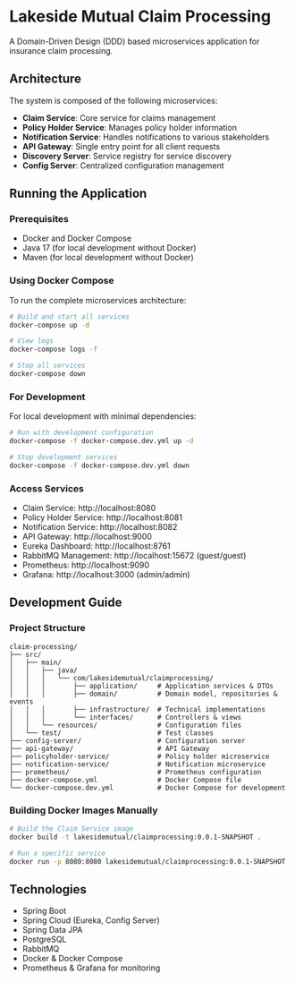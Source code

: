 # Lakeside Mutual Claim Processing

A Domain-Driven Design (DDD) based microservices application for insurance claim processing.

## Architecture

The system is composed of the following microservices:

- **Claim Service**: Core service for claims management
- **Policy Holder Service**: Manages policy holder information
- **Notification Service**: Handles notifications to various stakeholders
- **API Gateway**: Single entry point for all client requests
- **Discovery Server**: Service registry for service discovery
- **Config Server**: Centralized configuration management

## Running the Application

### Prerequisites

- Docker and Docker Compose
- Java 17 (for local development without Docker)
- Maven (for local development without Docker)

### Using Docker Compose

To run the complete microservices architecture:

```bash
# Build and start all services
docker-compose up -d

# View logs
docker-compose logs -f

# Stop all services
docker-compose down
```

### For Development

For local development with minimal dependencies:

```bash
# Run with development configuration
docker-compose -f docker-compose.dev.yml up -d

# Stop development services
docker-compose -f docker-compose.dev.yml down
```

### Access Services

- Claim Service: http://localhost:8080
- Policy Holder Service: http://localhost:8081
- Notification Service: http://localhost:8082
- API Gateway: http://localhost:9000
- Eureka Dashboard: http://localhost:8761
- RabbitMQ Management: http://localhost:15672 (guest/guest)
- Prometheus: http://localhost:9090
- Grafana: http://localhost:3000 (admin/admin)

## Development Guide

### Project Structure

```
claim-processing/
├── src/
│   ├── main/
│   │   ├── java/
│   │   │   └── com/lakesidemutual/claimprocessing/
│   │   │       ├── application/     # Application services & DTOs
│   │   │       ├── domain/          # Domain model, repositories & events
│   │   │       ├── infrastructure/  # Technical implementations
│   │   │       └── interfaces/      # Controllers & views
│   │   └── resources/               # Configuration files
│   └── test/                        # Test classes
├── config-server/                   # Configuration server
├── api-gateway/                     # API Gateway
├── policyholder-service/            # Policy holder microservice
├── notification-service/            # Notification microservice
├── prometheus/                      # Prometheus configuration
├── docker-compose.yml               # Docker Compose file
└── docker-compose.dev.yml           # Docker Compose for development
```

### Building Docker Images Manually

```bash
# Build the Claim Service image
docker build -t lakesidemutual/claimprocessing:0.0.1-SNAPSHOT .

# Run a specific service
docker run -p 8080:8080 lakesidemutual/claimprocessing:0.0.1-SNAPSHOT
```

## Technologies

- Spring Boot
- Spring Cloud (Eureka, Config Server)
- Spring Data JPA
- PostgreSQL
- RabbitMQ
- Docker & Docker Compose
- Prometheus & Grafana for monitoring
